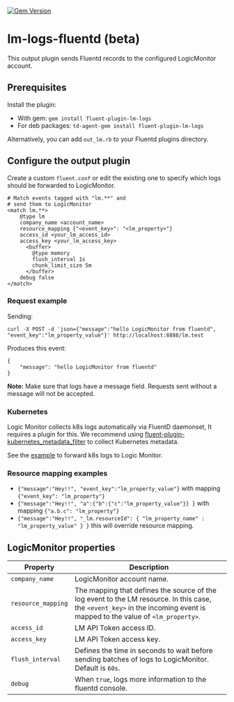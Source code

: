 
[![Gem Version](https://badge.fury.io/rb/fluent-plugin-lm-logs.svg)](http://badge.fury.io/rb/fluent-plugin-lm-logs)
# lm-logs-fluentd (beta)
This output plugin sends Fluentd records to the configured LogicMonitor account.

## Prerequisites

Install the plugin:
* With gem:       `gem install fluent-plugin-lm-logs`
* For deb packages:       `td-agent-gem install fluent-plugin-lm-logs`

Alternatively, you can add `out_lm.rb` to your Fluentd plugins directory.

## Configure the output plugin

Create a custom `fluent.conf` or edit the existing one to specify which logs should be forwarded to LogicMonitor.

```
# Match events tagged with "lm.**" and
# send them to LogicMonitor
<match lm.**>
    @type lm
    company_name <account_name>
    resource_mapping {"<event_key>": "<lm_property>"}
    access_id <your_lm_access_id>
    access_key <your_lm_access_key>
      <buffer>
        @type memory
        flush_interval 1s
        chunk_limit_size 5m
      </buffer> 
    debug false
</match>
```

### Request example

Sending:

`curl -X POST -d 'json={"message":"hello LogicMonitor from fluentd", "event_key":"lm_property_value"}' http://localhost:8888/lm.test`

Produces this event:
```
{
    "message": "hello LogicMonitor from fluentd"
}
```

**Note:** Make sure that logs have a message field. Requests sent without a message will not be accepted. 

### Kubernetes
Logic Monitor collects k8s logs automatically via FluentD daemonset, It requires a plugin for this. We recommend using [fluent-plugin-kubernetes_metadata_filter](https://github.com/fabric8io/fluent-plugin-kubernetes_metadata_filter) to collect  Kubernetes metadata.

See the [example](https://github.com/logicmonitor/lm-logs-fluentd/tree/master/Examples/k8s) to forward k8s logs to Logic Monitor.

### Resource mapping examples

- `{"message":"Hey!!", "event_key":"lm_property_value"}` with mapping `{"event_key": "lm_property"}`
- `{"message":"Hey!!", "a":{"b":{"c":"lm_property_value"}} }` with mapping `{"a.b.c": "lm_property"}`
- `{"message":"Hey!!", "_lm.resourceId": { "lm_property_name" : "lm_property_value" } }`  this will override resource mapping.

## LogicMonitor properties

| Property | Description |
| --- | --- |
| `company_name` | LogicMonitor account name. |
| `resource_mapping` | The mapping that defines the source of the log event to the LM resource. In this case, the `<event_key>` in the incoming event is mapped to the value of `<lm_property>`.|
| `access_id` | LM API Token access ID. |
| `access_key` | LM API Token access key. |
| `flush_interval` | Defines the time in seconds to wait before sending batches of logs to LogicMonitor. Default is `60s`. |
| `debug` | When `true`, logs more information to the fluentd console. |